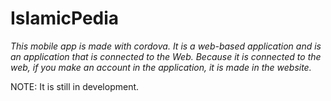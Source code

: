 # IslamicPedia
*This mobile app is made with cordova. It is a web-based application and is an application that is connected to the Web. Because it is connected to the web, if you make an account in the application, it is made in the website.*

NOTE: It is still in development.
